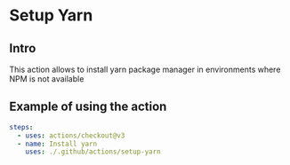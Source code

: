 # Setup Yarn

## Intro

This action allows to install yarn package manager in environments where NPM is not available

## Example of using the action

```yaml
steps:
  - uses: actions/checkout@v3
  - name: Install yarn
    uses: ./.github/actions/setup-yarn
```

